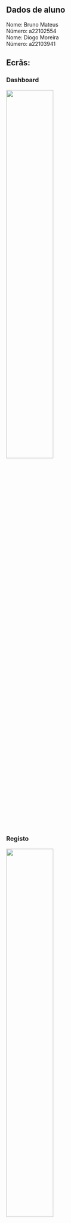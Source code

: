 ## Dados de aluno

Nome: Bruno Mateus <br />
Número: a22102554 <br />
Nome: Diogo Moreira <br />
Número: a22103941 <br />

## Ecrãs:

### Dashboard
<img src="img/dashboard.png" height="50%" width="50%">

### Registo
<img src="img/registoFilme1.png" height="50%" width="50%">
<img src="img/registoFilme2.png" height="50%" width="50%">
<img src="img/erroCamposObg.png" height="50%" width="50%">
<img src="img/autoCompleteFilme.png" height="50%" width="50%">
<img src="img/autoCompleteCinema.png" height="50%" width="50%">
<img src="img/popupData.png" height="50%" width="50%">
<img src="img/popupData.png" height="50%" width="50%">

### Lista Filmes
<img src="img/listaFilmes.png" height="50%" width="50%">
<img src="img/rodarEcra.png" height="50%" width="50%">

### Detalhe do Filme
<img src="img/detalheFilme1.png" height="50%" width="50%">
<img src="img/detalheFilme2.png" height="50%" width="50%">

### Mapa
<img src="img/mapa.png" height="50%" width="50%">

### Pesquisa de voz
<img src="img/voice.png" height="50%" width="50%">

## Filmes hardcoded:
John Wick 4 <br />
Avatar 2 <br />
Shazam <br />
Homem-Aranha 3 <br />

| Critério                                           | Funcionalidades                                                                                                                                                                       |
|----------------------------------------------------|---------------------------------------------------------------------------------------------------------------------------------------------------------------------------------------|
| Dashboard                                          | Existe um ecrã dashboard que permite viualizar o numero de filmes já vistos e um top 5 dos filmes melhor classificados                                                                |
| Apresentação dos filmes -Lista                     | Existe um ecrã onde é representado a lista dos Filmes visualizados                                                                                                                    |
| Apresentação dos filmes - Lista - Rotação          | É possivel rodar o ecrá desse mesmo ecrã de lista, onde acrescenta as observações de cada filme                                                                                       |
| Apresentação dos filmes - Mapa (imagem)            | Existe um ecrã dedicado ao Mapa, onde aparece uma imagem de um mapa dos cinemas de Lisboas                                                                                            |
| Detalhe do filme (sem fotografias)                 | É possivel verificar o detalhe de cada filme na lista, ao selecionar o mesmo irá apresentar um ecrã "Detalhe" onde representa toda a informação solicitada em enunciado de cada filme |
| Detalhe do filme (apenas a parte das fotografias)  | No Ecrã é tambem possivel visualizar as fotografias inseridas no registo                                                                                                              |
| Pesquisa de filmes por voz                         | Existe um botão com um icon de um microfone na barra superior onde ao selecionar abre uma pop-up com uma contagem de 10segundos conforme solicitado em enunciado                      |
| Registo de filmes (sem fotografias)                | Existe um ecrã para efectuar o registo de cada filme com todos os dados pedidos em enunciado                                                                                          |
| Registo de filmes (apenas a parte das fotografias) | Nesse mesmo ecrã é possivel registar tambem as fotografias tiradas através da camera                                                                                                  |
| Suporte multi-idioma                               | Existe tambem suporte de multi-idioma, para as linguagens: Portugues, Frances e Ingles                                                                                                |
| Navegabilidade                                     | A navegação entre ecrãs é feita através de drawer                                                                                                                                     |

### Autoavaliação = 17

## Classes de Lógica de Negócio 

#### Classe Filme:
- Atributos: <br />
-- nome - String <br />
-- cinema - String <br />
-- avaliacao - Int <br />
-- dataVisualizacao - Calendar <br />
-- fotos - List<File> <br />
-- observacoes - String <br />
-- listImgGet - List<File> <br />
- Métodos: <br />
-- listImgGet() : List<File> <br />

#### Classe Filmes:
- Atributos: <br />
-- listImg - mutableListOf<File> <br />
-- listImgGet - List <br />
-- history - mutableListOf<Filme> <br />
- Métodos: <br />
-- listImgGet() : List<File> <br />
-- imagemSet(imgFile : File) <br />
-- imagensListClear() <br />
-- history() : List<Filme> <br />
-- historySet (nome:String, cinema:String, avaliacao:Int, data: Calendar, imgList: List<File>, obs:String):Int <br />
-- top5Filmes() : List<Filme> <br />
-- countFilmes() : Int <br />

#### Classe Cinema:
- Atributos: <br />
-- cinemaName - String <br />

#### Classe Cinemas:
- Atributos: <br />
-- cinema1 - Cinema <br />
-- cinema2 - Cinema <br />
-- cinema3 - Cinema <br />
-- cinema4 - Cinema <br />
-- cinema5 - Cinema <br />
-- cinema6 - Cinema <br />
-- cinema7 - Cinema <br />
-- cinema8 - Cinema <br />
-- cinema9 - Cinema <br />
-- cinema10 - Cinema <br />
-- cinema11 - Cinema <br />
-- listCinemas - mutableListOf<Cinema> <br />
-- getListCinemas - List<Cinema> <br />
- Métodos: <br />
-- getListCinemas : List<Cinema> <br />
-- nomesCinemasGet : List<String> <br />

#### Classe FilmeIMDB:
- Atributos: <br />
-- nomeImdb - String <br />
-- generoImdb - String <br />
-- dataImdb - String <br />
-- avaliacaoImdb - String <br />
-- imgImdb - String <br />
-- sinopse - String <br />

#### Classe FilmesIMDB:
- Atributos: <br />
-- filme1 - FilmeIMDB <br />
-- filme2 - FilmeIMDB <br />
-- filme3 - FilmeIMDB <br />
-- filme4 - FilmeIMDB <br />
-- listFilmesImdb - mutableListOf<FilmeIMDB> <br />
-- getListFilmesImdb - List<FilmeIMDB> <br />
- Métodos: <br />
-- getListFilmesImdb : List<FilmeIMDB> <br />
-- nomesFilmesGet : List<String> <br />

## Idioma gerado pelo Chat GPT assim como os screenshots das prompts:


<img src="img/inglesFrances1.png" height="50%" width="50%">
<img src="img/inglesFrances2.png" height="50%" width="50%">


## Fontes de informação:
- Chat GPT
- stackoverflow
- youtube


